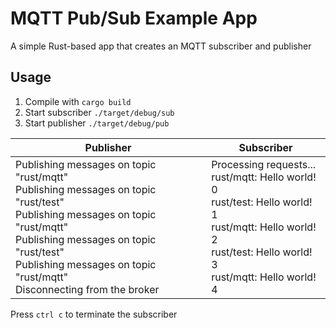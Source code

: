# MQTT Pub/Sub Example App

A simple Rust-based app that creates an MQTT subscriber and publisher

## Usage

1. Compile with `cargo build`
1. Start subscriber `./target/debug/sub`
1. Start publisher `./target/debug/pub`

| Publisher | Subscriber
|---|---
| Publishing messages on topic "rust/mqtt"<br>Publishing messages on topic "rust/test"<br>Publishing messages on topic "rust/mqtt"<br>Publishing messages on topic "rust/test"<br>Publishing messages on topic "rust/mqtt"<br>Disconnecting from the broker | Processing requests...<br>rust/mqtt: Hello world! 0<br>rust/test: Hello world! 1<br>rust/mqtt: Hello world! 2<br>rust/test: Hello world! 3<br>rust/mqtt: Hello world! 4

Press `ctrl c` to terminate the subscriber
